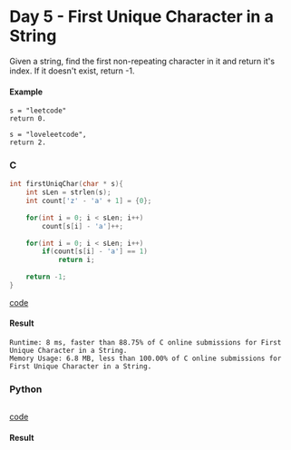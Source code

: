 # Day 5 - First Unique Character in a String
Given a string, find the first non-repeating character in it and return it's index. If it doesn't exist, return -1.

#### Example 
```
s = "leetcode"
return 0.

s = "loveleetcode",
return 2.
```

### C
```C
int firstUniqChar(char * s){
    int sLen = strlen(s);
    int count['z' - 'a' + 1] = {0};
    
    for(int i = 0; i < sLen; i++)
        count[s[i] - 'a']++;
    
    for(int i = 0; i < sLen; i++)
        if(count[s[i] - 'a'] == 1)
            return i;
    
    return -1;
}
```
[code](C/first-unique-character-in-a-string.c)

#### Result
```
Runtime: 8 ms, faster than 88.75% of C online submissions for First Unique Character in a String.
Memory Usage: 6.8 MB, less than 100.00% of C online submissions for First Unique Character in a String.
```

### Python
```python


```
[code](Python/first-unique-character-in-a-string.py)

#### Result
```

```
